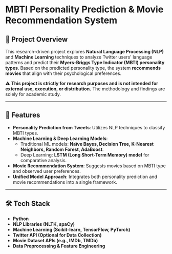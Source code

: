 # MBTI Personality Prediction & Movie Recommendation System

## 📌 Project Overview
This research-driven project explores **Natural Language Processing (NLP)** and **Machine Learning** techniques to analyze Twitter users' language patterns and predict their **Myers-Briggs Type Indicator (MBTI) personality types**. 
Based on the predicted personality type, the system **recommends movies** that align with their psychological preferences.

⚠ **This project is strictly for research purposes and is not intended for external use, execution, or distribution.** 
The methodology and findings are solely for academic study.

---

## 🚀 Features
- **Personality Prediction from Tweets**: Utilizes NLP techniques to classify MBTI types.
- **Machine Learning & Deep Learning Models**:
  - Traditional ML models: **Naïve Bayes, Decision Tree, K-Nearest Neighbors, Random Forest, AdaBoost**.
  - Deep Learning: **LSTM (Long Short-Term Memory) model** for comparative analysis.
- **Movie Recommendation System**: Suggests movies based on MBTI type and observed user preferences.
- **Unified Model Approach**: Integrates both personality prediction and movie recommendations into a single framework.

---

## 🛠️ Tech Stack
- **Python**
- **NLP Libraries (NLTK, spaCy)**
- **Machine Learning (Scikit-learn, TensorFlow, PyTorch)**
- **Twitter API (Optional for Data Collection)**
- **Movie Dataset APIs (e.g., IMDb, TMDb)**
- **Data Preprocessing & Feature Engineering**
